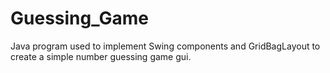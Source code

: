 # Guessing_Game
Java program used to implement Swing components and GridBagLayout to create a simple number guessing game gui.
